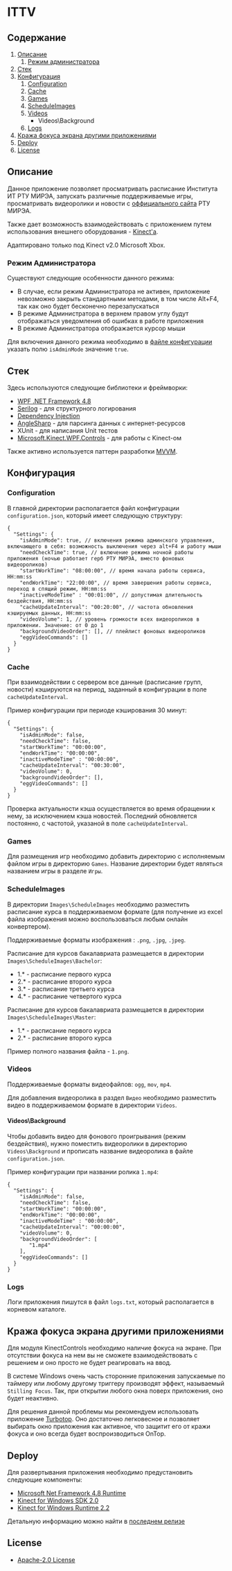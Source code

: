 # ITTV


## Содержание

1. [Описание](#описание)
   1. [Режим администратора](#режим-администратора)
2. [Стек](#стек)
3. [Конфигурация](#конфигурация)
   1. [Configuration](#configuration)
   2. [Cache](#cache)
   4. [Games](#games)
   5. [ScheduleImages](#scheduleimages)
   6. [Videos](#videos)
      + Videos\Background
   7. [Logs](#logs)
4. [Кража фокуса экрана другими приложениями](#кража-фокуса-экрана-другими-приложениями)
5. [Deploy](#deploy)
6. [License](#license)
   

## Описание

Данное приложение позволяет просматривать расписание Института ИТ РТУ МИРЭА, запускать различные поддерживаемые игры, просматривать видеоролики и новости с [оффициального сайта](https://www.mirea.ru/news/) РТУ МИРЭА. 

Также дает возможность взаимодействовать с приложением путем использования внешнего оборудования - [Kinect'a](https://ru.wikipedia.org/wiki/Kinect). 

Адаптировано только под Kinect v2.0 Microsoft Xbox.

### Режим Администратора

Существуют следующие особенности данного режима:
   - В случае, если режим Администратора не активен, приложение невозможно закрыть стандартными методами, в том числе Alt+F4, так как оно будет бесконечно перезапускаться
   - В режиме Администратора в верхнем правом углу будут отображаться уведомления об ошибках в работе приложения
   - В режиме Администратора отображается курсор мыши

Для включения данного режима необходимо в [файле конфигурации](#configuration) указать полю `isAdminMode` значение `true`.

## Стек

Здесь используются следующие библиотеки и фреймворки:
-  [WPF .NET Framework 4.8](https://docs.microsoft.com/en-us/dotnet/desktop/wpf/?view=netframeworkdesktop-4.8)
-  [Serilog](https://github.com/serilog/serilog) - для структурного логирования
-  [Dependency Injection](https://docs.microsoft.com/en-us/dotnet/core/extensions/dependency-injection)
-  [AngleSharp](https://github.com/AngleSharp/AngleSharp) - для парсинга данных с интернет-ресурсов
-  XUnit - для написания Unit тестов
-  [Microsoft.Kinect.WPF.Controls](https://www.nuget.org/packages/Microsoft.Kinect.Wpf.Controls/) - для работы с Kinect-ом

Также активно используется паттерн разработки [MVVM](https://ru.wikipedia.org/wiki/Model-View-ViewModel).

## Конфигурация

### Configuration

В главной директории располагается файл конфигурации `configuration.json`, который имеет следующую структуру:

``` jsonc
{
  "Settings": {
    "isAdminMode": true, // включения режима админского управления, включающего в себя: возможность выключения через alt+F4 и работу мыши
    "needCheckTime": true, // включение режима ночной работы приложения (ночью работает герб РТУ МИРЭА, вместо фоновых видеороликов)
    "startWorkTime": "08:00:00", // время начала работы сервиса, HH:mm:ss
    "endWorkTime": "22:00:00", // время завершения работы сервиса, переход в спящий режим, HH:mm:ss
    "inactiveModeTime" : "00:01:00", // допустимая длительность бездействия, HH:mm:ss
    "cacheUpdateInterval": "00:20:00", // частота обновления кэшируемых данных, HH:mm:ss
    "videoVolume": 1, // уровень громкости всех видеороликов в приложении. Значение: от 0 до 1
    "backgroundVideoOrder": [], // плейлист фоновых видеороликов
    "eggVideoCommands": []
  }
}
```

### Cache

При взаимодействии с сервером все данные (расписание групп, новости) кэшируются на период, заданный в конфигурации в поле `cacheUpdateInterval`.

Пример конфигурации при периоде кэширования 30 минут:

``` jsonc
{
  "Settings": {
    "isAdminMode": false, 
    "needCheckTime": false, 
    "startWorkTime": "00:00:00", 
    "endWorkTime": "00:00:00", 
    "inactiveModeTime" : "00:00:00", 
    "cacheUpdateInterval": "00:30:00", 
    "videoVolume": 0, 
    "backgroundVideoOrder": [], 
    "eggVideoCommands": []
  }
}
```

Проверка актуальности кэша осуществляется во время обращении к нему, за исключением кэша новостей. Последний обновляется постоянно, с частотой, указаной в поле `cacheUpdateInterval`.

### Games

Для размещения игр необходимо добавить директорию с исполняемым файлом игры в директорию `Games`. 
Название директории будет являться названием игры в разделе `Игры`.

### ScheduleImages

В директории `Images\ScheduleImages` необходимо разместить расписание курса в поддерживаемом формате (для получение из excel файла изображения можно воспользоваться любым онлайн конвертером). 

Поддерживаемые форматы изображения : `.png`, `.jpg`, `.jpeg`.

Расписание для курсов бакалавриата размещается в директории `Images\ScheduleImages\Bachelor`:

   - 1.* - расписание первого курса
   - 2.* - расписание второго курса
   - 3.* - расписание третьего курса
   - 4.* - расписание четвертого курса 

Расписание для курсов бакалавриата размещается в директории `Images\ScheduleImages\Master`:

   - 1.* - расписание первого курса
   - 2.* - расписание второго курса

Пример полного названия файла - `1.png`.

### Videos

Поддерживаемые форматы видеофайлов: `ogg`, `mov`, `mp4`.

Для добавления видеоролика в раздел `Видео` необходимо разместить видео в поддерживаемом формате в директории `Videos`.

#### Videos\Background

Чтобы добавить видео для фонового проигрывания (режим бездействия), нужно поместить видеоролики в директорию `Videos\Background` и прописать название видеоролика в файле `configuration.json`.

Пример конфигурации при названии ролика `1.mp4`:
``` jsonc
{
  "Settings": {
    "isAdminMode": false, 
    "needCheckTime": false, 
    "startWorkTime": "00:00:00", 
    "endWorkTime": "00:00:00", 
    "inactiveModeTime" : "00:00:00", 
    "cacheUpdateInterval": "00:00:00", 
    "videoVolume": 0, 
    "backgroundVideoOrder": [
       "1.mp4"
    ], 
    "eggVideoCommands": []
  }
}
```

### Logs

Логи приложения пишутся в файл `logs.txt`, который располагается в корневом каталоге.

## Кража фокуса экрана другими приложениями

Для модуля KinectControls необходимо наличие фокуса на экране. При отсутствии фокуса на нем вы не сможете взаимодействовать с решением и оно просто не будет реагировать на ввод.

В системе Windows очень часть сторонние приложения запускаемые по таймеру или любому другому триггеру производят эффект, называемый `Stilling Focus`. Так, при открытии любого окна поверх приложения, оно будет неактивно.

Для решения данной проблемы мы рекомендуем использовать приложение [Turbotop](https://www.savardsoftware.com/turbotop/). Оно достаточно легковесное и позволяет выбирать окно приложения как активное, что защитит его от кражи фокуса и оно всегда будет воспроизводиться OnTop.

## Deploy

Для развертывания приложения необходимо предустановить следующие компоненты:

- [Microsoft Net Framework 4.8 Runtime](https://dotnet.microsoft.com/en-us/download/dotnet-framework/net48)
- [Kinect for Windows SDK 2.0](https://www.microsoft.com/en-us/download/details.aspx?id=44561)
- [Kinect for Windows Runtime 2.2](https://www.microsoft.com/en-us/download/details.aspx?id=100067)


Детальную информацию можно найти в [последнем релизе](https://github.com/RTUITLab/KinectV2TVInteraction/releases/latest)

## License
- [Apache-2.0 License](https://github.com/RTUITLab/ITTV/blob/master/LICENSE)
